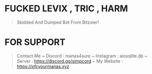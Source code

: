 # FUCKED LEVIX , TRIC , HARM 
> Skidded And Dumped Bot From Bitzxier!

# FOR SUPPORT 
> Contact Me 
~ Discord : manas4sure
~ Instagram : aiosqlite.db
~ Server : https://discord.gg/simpcord
~ My Website : https://ofcyourmanas.xyz
